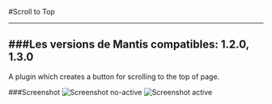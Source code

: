 #Scroll to Top
***
###Les versions de Mantis compatibles: 1.2.0, 1.3.0
---
A plugin which creates a button for scrolling to the top of page.

###Screenshot
![Screenshot no-active](https://raw.github.com/KtuluWU/Mantis-Plugins/master/ScrollToTop/screenshot-1.png)
![Screenshot active](https://raw.github.com/KtuluWU/Mantis-Plugins/master/ScrollToTop/screenshot-2.png)